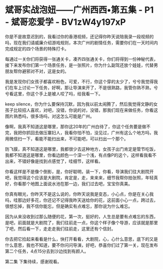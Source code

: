 # 斌哥实战泡妞——广州西西•第五集 - P1 - 斌哥恋爱学 - BV1zW4y197xP

你是不是故意迟到的，我看过你的香港视频，还记得你昨天说陪我录一段视频的吗，现在我们请威廉介绍游戏规则，本次广州的剧情任务，需要你们在一天时间内完成规定的四个场景的特殊打卡。

每通过一关你们将获得一张通关卡，凑齐四张通关卡，你们将得到一份神秘代表，接下来发布你们第一个场景任务，是一张照片，你为什么副驾还放个娃娃，代替男朋友帮你避邪对不对，这是女的。

我是发现你们女孩子都喜欢粉色，可爱，不行，你这个穿的太少了，兮兮我觉得我们在车上讨论一下任务，好啊，那让导演来开了，不是很熟路，我管你熟不熟，兮兮看这里，你这个手上是被人咬了吗，给我看一下。

keep silence，你为什么要保持沉默，因为我以前太闹腾了，然后我觉得文静的女孩子比较招人喜欢，对吧，没错，你说的对，没错，那我们现在来做任务，你看这图片熟悉吗，很多场吗，对这怎么可能是广州。

像啊，我真不知道这是哪里，那你这20年的广州白待了，你这个任务要是做不完，我把你抓回去做压寨妇人，我看你怕不怕，没见过，广州有这么个地方吗，我用微信扫一下，看能不能扫出来，不可能吧，可以扫出一个那个。

防飞膜，真不知道这是哪里，我都很少去这种地方，女孩子出门肯定是管节吃饭，我都不知道这是哪里，你看边颜色一个深一个浅，有点像P的这个，这样看我看不出来，不错好像是找到点感觉了，哇细节，这样看。

你看这样是不是像个倒影，是，你好聪明，装一下，你看，导演我们往大剧院开吧，我觉得这个应该是大剧院，肯定是，走，来来来，细节我帮你拍张照，年轻真好，你看那个地图上面说水池在那一边，我们过去吧，宝宝你真美。

你真有眼光，你昨天不是这么说的，你昨天说我是变态，小心点，你是在关心我吗，哇那边好多花，你还记不记得我昨天送给你的花，这前面小心一点，跨过去，很想忘掉，我不信你能忘，但是确实有点难忘，那你说为什么难忘。

因为从来没收到过那么随便的花，第一次，挺好的，人生总是要有点难忘的东西，是吧，前面就是大剧院了，我们往前走一点，你这个样子像个导游，应该就是那里了吧，然后看一下，走走走我们往前走，这里还有个信封。

你去把它捡起来看看是什么，快打开看看，大剧院，心，心什么意思，底下的又是什么意思，我也不知道，要不你问问导演，好吧，恭喜你们过了第一关，现在发布第二个任务，4点15分去到沙边找到有颜人。

第二集 下集待续，感谢观看。